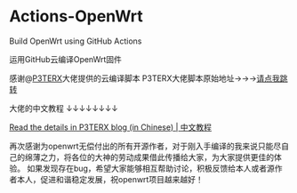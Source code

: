 # Actions-OpenWrt

Build OpenWrt using GitHub Actions

运用GitHub云编译OpenWrt固件

感谢@[P3TERX](https://github.com/P3TERX)大佬提供的云编译脚本
P3TERX大佬脚本原始地址→→→[请点我跳转](https://github.com/P3TERX/Actions-OpenWrt)

大佬的中文教程
↓↓↓↓↓↓↓↓

[Read the details in P3TERX blog (in Chinese) | 中文教程](https://p3terx.com/archives/build-openwrt-with-github-actions.html)

再次感谢为openwrt无偿付出的所有开源作者，对于刚入手编译的我来说只能尽自己的绵薄之力，将各位的大神的劳动成果借此传播给大家，为大家提供更佳的体验。
如果发现存在bug，希望大家能够相互帮助讨论，积极反馈给本人或者源作者本人，促进和谐稳定发展，祝openwrt项目越来越好！
